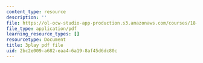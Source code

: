 ```yaml
---
content_type: resource
description: ''
file: https://ol-ocw-studio-app-production.s3.amazonaws.com/courses/18-06sc-linear-algebra-fall-2011/2bc2e009a682eaa46a198af45d6dc80c_-eA2D_rIcNA.pdf
file_type: application/pdf
learning_resource_types: []
resourcetype: Document
title: 3play pdf file
uid: 2bc2e009-a682-eaa4-6a19-8af45d6dc80c
---
```

